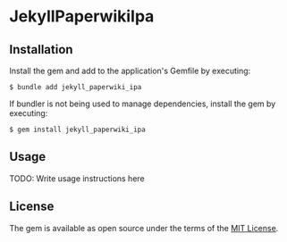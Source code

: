 # JekyllPaperwikiIpa

## Installation

Install the gem and add to the application's Gemfile by executing:

    $ bundle add jekyll_paperwiki_ipa

If bundler is not being used to manage dependencies, install the gem by executing:

    $ gem install jekyll_paperwiki_ipa

## Usage

TODO: Write usage instructions here

## License

The gem is available as open source under the terms of the [MIT License](https://opensource.org/licenses/MIT).
